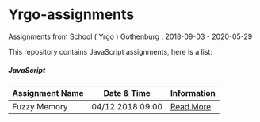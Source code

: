 # Yrgo-assignments
Assignments from School ( Yrgo ) Gothenburg : 2018-09-03 - 2020-05-29

This repository contains JavaScript assignments, here is a list:

##### JavaScript

|Assignment Name|Date & Time|Information|
|-|-|-|
|Fuzzy Memory|04/12 2018 09:00|[Read More](https://github.com/freddan88/Yrgo-assignments/tree/master/04_JavaScript/fuzzy-memory)|
